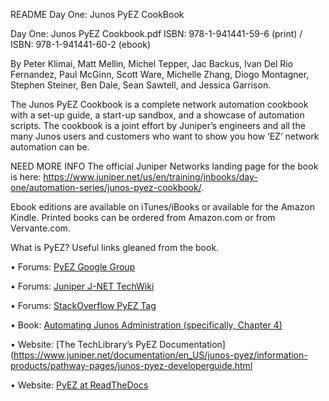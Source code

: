 README Day One: Junos PyEZ CookBook

Day One: Junos PyEZ Cookbook.pdf
ISBN: 978-1-941441-59-6 (print) / ISBN: 978-1-941441-60-2 (ebook)

By Peter Klimai, Matt Mellin, Michel Tepper, Jac Backus, Ivan Del Rio Fernandez, Paul McGinn, Scott Ware, Michelle Zhang, Diogo Montagner, Stephen Steiner, Ben Dale, Sean Sawtell, and Jessica Garrison.

The Junos PyEZ Cookbook is a complete network automation cookbook with a set-up guide, a start-up sandbox, and a showcase of automation scripts. The cookbook is a joint effort by Juniper’s engineers and all the many Junos users and customers who want to show you how ‘EZ’ network automation can be. 

NEED MORE INFO  The official Juniper Networks landing page for the book is here: https://www.juniper.net/us/en/training/jnbooks/day-one/automation-series/junos-pyez-cookbook/.  

Ebook editions are available on iTunes/iBooks or available for the Amazon Kindle. Printed books can be ordered from Amazon.com or from Vervante.com.

What is PyEZ?  Useful links gleaned from the book.

• Forums: [PyEZ Google Group](https://groups.google.com/forum/junos-python-ez)

• Forums: [Juniper J-NET TechWiki](http://forums.juniper.net/t5/Automation/tkb-p/Automation_Scripting)

• Forums: [StackOverflow PyEZ Tag](https://stackoverflow.com/questions/tagged/pyez)

• Book: [Automating Junos Administration (specifically, Chapter 4)](http://shop.oreilly.com/product/0636920041498.do)

• Website: [The TechLibrary’s PyEZ Documentation](https://www.juniper.net/documentation/en_US/junos-pyez/information-products/pathway-pages/junos-pyez-developerguide.html

• Website: [PyEZ at ReadTheDocs](http://junos-pyez.readthedocs.io)

